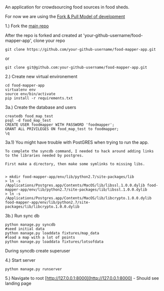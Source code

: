 An application for crowdsourcing food sources in food sheds.

For now we are using the [Fork & Pull Model of development](https://help.github.com/articles/using-pull-requests)

1.) Fork the [main repo](https://github.com/food-mappers/food-mapper-app)

After the repo is forked and created at 'your-github-username/food-mapper-app', clone your repo

	git clone https://github.com/your-github-username/food-mapper-app.git

or

	git clone git@github.com:your-github-username/food-mapper-app.git

2.) Create new virtual environement

	cd food-mapper-app
	virtualenv env
	source env/bin/activate
	pip install -r requirements.txt

3a.) Create the database and users

	createdb food_map_test
	psql -d food_map_test
	CREATE USER foodmapper WITH PASSWORD 'foodmapper';
	GRANT ALL PRIVILEGES ON food_map_test to foodmapper;
	\q

3a.1) You might have trouble with PostGRES when trying to run the app.

	To complete the syncdb command, I needed to hack around adding links to the libraries needed by postgres.

	First make a directory, then make some symlinks to missing libs.


	> mkdir food-mapper-app/env/lib/python2.7/site-packages/lib
	> ln -s /Applications/Postgres.app/Contents/MacOS/lib/libssl.1.0.0.dylib food-mapper-app/env/lib/python2.7/site-packages/lib/libssl.1.0.0.dylib
	> ln -s /Applications/Postgres.app/Contents/MacOS/lib/libcrypto.1.0.0.dylib food-mapper-app/env/lib/python2.7/site-packages/lib/libcrypto.1.0.0.dylib 


3b.) Run sync db

	python manage.py syncdb
	#seed initial data
	python manage.py loaddata fixtures/map_data
	#load a map with a lot of points
	python manage.py loaddata fixtures/lotsofdata

During syncdb create superuser

4.) Start server

	python manage.py runserver

5.) Navigate to root [http://127.0.0.1:8000](http://127.0.0.1:8000) - Should see landing page
